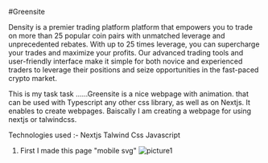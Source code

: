 #Greensite

Density is a premier trading platform platform that empowers you to trade on more than 25 popular coin pairs with unmatched leverage and unprecedented rebates. With up to 25 times leverage, you can supercharge your trades and maximize your profits. Our advanced trading tools and user-friendly interface make it simple for both novice and experienced traders to leverage their positions and seize opportunities in the fast-paced crypto market.


 This is my task task  ......Greensite is a nice webpage with animation.  that can be used with Typescript any other css library, as well as on Nextjs. It enables to create webpages. Baiscally I am creating a webpage for using nextjs or talwindcss.

Technologies used :-
Nextjs 
Talwind Css
Javascript

1. First I made this page "mobile svg"
![picture1](https://github.com/ShinaKumari/CP_SHEET/assets/107980731/5bd39c20-78c3-4109-9644-327b48733d7b)



